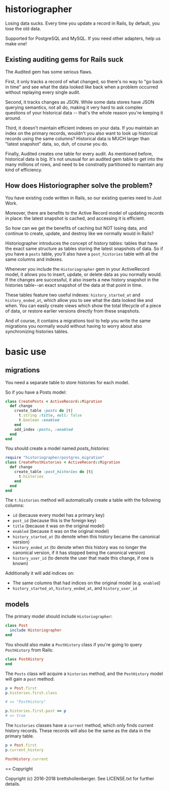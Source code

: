 # historiographer

Losing data sucks. Every time you update a record in Rails, by default, you lose the old data.

Supported for PostgreSQL and MySQL. If you need other adapters, help us make one!

## Existing auditing gems for Rails suck

The Audited gem has some serious flaws.

First, it only tracks a record of what changed, so there's no way to "go back in time" and see what the data looked like back when a problem occurred without replaying every single audit.

Second, it tracks changes as JSON. While some data stores have JSON querying semantics, not all do, making it very hard to ask complex questions of your historical data -- that's the whole reason you're keeping it around.

Third, it doesn't maintain efficient indexes on your data. If you maintain an index on the primary records, wouldn't you also want to look up historical records using the same columns? Historical data is MUCH larger than "latest snapshot" data, so, duh, of course you do.

Finally, Audited creates one table for every audit. As mentioned before, historical data is big. It's not unusual for an audited gem table to get into the many millions of rows, and need to be constnatly partitioned to maintain any kind of efficiency.

## How does Historiographer solve the problem?

You have existing code written in Rails, so our existing queries need to Just Work.

Moreover, there are benefits to the Active Record model of updating records in place: the latest snapshot is cached, and accessing it is efficient.

So how can we get the benefits of caching but NOT losing data, and continue to create, update, and destroy like we normally would in Rails?

Historiographer introduces the concept of _history tables:_ tables that have the exact same structure as tables storing the latest snapshots of data. So if you have a `posts` table, you'll also have a `post_histories` table with all the same columns and indexes.

Whenever you include the `Historiographer` gem in your ActiveRecord model, it allows you to insert, update, or delete data as you normally would. If the changes are successful, it also inserts a new history snapshot in the histories table--an exact snapshot of the data at that point in time.

These tables feature two useful indexes: `history_started_at` and `history_ended_at`, which allow you to see what the data looked like and when. You can easily create views which show the total lifecycle of a piece of data, or restore earlier versions directly from these snapshots.

And of course, it contains a migrations tool to help you write the same migrations you normally would without having to worry about also synchronizing histories tables.

# basic use

## migrations

You need a separate table to store histories for each model.

So if you have a Posts model:

```ruby
class CreatePosts < ActiveRecord::Migration
  def change
    create_table :posts do |t|
      t.string :title, null: false
      t.boolean :enabled
    end
    add_index :posts, :enabled
  end
end
```

You should create a model named _posts_histories_:

```ruby
require "historiographer/postgres_migration"
class CreatePostHistories < ActiveRecord::Migration
  def change
    create_table :post_histories do |t|
      t.histories
    end
  end
end
```

The `t.histories` method will automatically create a table with the following columns:

- `id` (because every model has a primary key)
- `post_id` (because this is the foreign key)
- `title` (because it was on the original model)
- `enabled` (because it was on the original model)
- `history_started_at` (to denote when this history became the canonical version)
- `history_ended_at` (to denote when this history was no longer the canonical version, if it has stopped being the canonical version)
- `history_user_id` (to denote the user that made this change, if one is known)

Additionally it will add indices on:

- The same columns that had indices on the original model (e.g. `enabled`)
- `history_started_at`, `history_ended_at`, and `history_user_id`

## models

The primary model should include `Historiographer`:

```ruby
class Post
  include Historiographer
end
```

You should also make a `PostHistory` class if you're going to query `PostHistory` from Rails:

```ruby
class PostHistory
end
```

The `Posts` class will acquire a `histories` method, and the `PostHistory` model will gain a `post` method:

```ruby
p = Post.first
p.histories.first.class

# => "PostHistory"

p.histories.first.post == p
# => true
```

The `histories` classes have a `current` method, which only finds current history records. These records will also be the same as the data in the primary table.

```ruby
p = Post.first
p.current_history

PostHistory.current
```

== Copyright

Copyright (c) 2016-2018 brettshollenberger. See LICENSE.txt for
further details.
